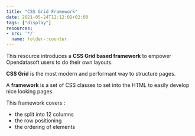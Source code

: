 ```yaml
---
title: "CSS Grid Framework"
date: 2021-05-24T12:12:02+02:00
tags: ["display"]
resources:
- src: '*/'
  name: folder-:counter
---
```


This resource introduces a **CSS Grid based framework** to empower Opendatasoft users to do their own layouts. 

**CSS Grid** is the most modern and performant way to structure pages. 

A **framework** is a set of CSS classes to set into the HTML to easily develop nice looking pages. 

This framework covers :
  - the split into 12 columns 
  - the row positioning
  - the ordering of elements
